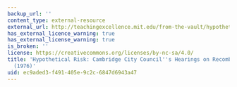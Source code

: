 ```yaml
---
backup_url: ''
content_type: external-resource
external_url: http://teachingexcellence.mit.edu/from-the-vault/hypothetical-risk-cambridge-city-councils-hearings-on-recombinant-dna-research-1976
has_external_licence_warning: true
has_external_license_warning: true
is_broken: ''
license: https://creativecommons.org/licenses/by-nc-sa/4.0/
title: 'Hypothetical Risk: Cambridge City Council''s Hearings on Recombinant DNA Research
  (1976)'
uid: ec9aded3-f491-405e-9c2c-6847d6943a47
---
```

